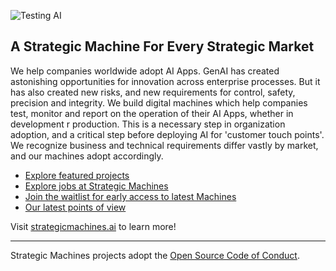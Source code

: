 ![Testing AI](https://res.cloudinary.com/stratmachine/image/upload/v1589306791/backgrounds/8_a0n5oi.jpg) 

## A Strategic Machine For Every Strategic Market

We help companies worldwide adopt AI Apps. GenAI has created astonishing opportunities for innovation across enterprise processes. But it has also created new risks, and new requirements for control, safety, precision and integrity. We build digital machines which help companies test, monitor and report on the operation of their AI Apps, whether in development r production. This is a necessary step in organization adoption, and a critical step before deploying AI for 'customer touch points'. We recognize business and technical requirements differ vastly by market, and our machines adopt accordingly.

* [Explore featured projects](https://example.com)
* [Explore jobs at Strategic Machines](https://example.com)
* [Join the waitlist for early access to latest Machines](https://strategicmachines.ai)
* [Our latest points of view](https://blog.strategicmachines.ai)

Visit [strategicmachines.ai](https://strategicmachines.ai) to learn more!

----

Strategic Machines projects adopt the [Open Source Code of Conduct](../CODE_OF_CONDUCT.md). 

